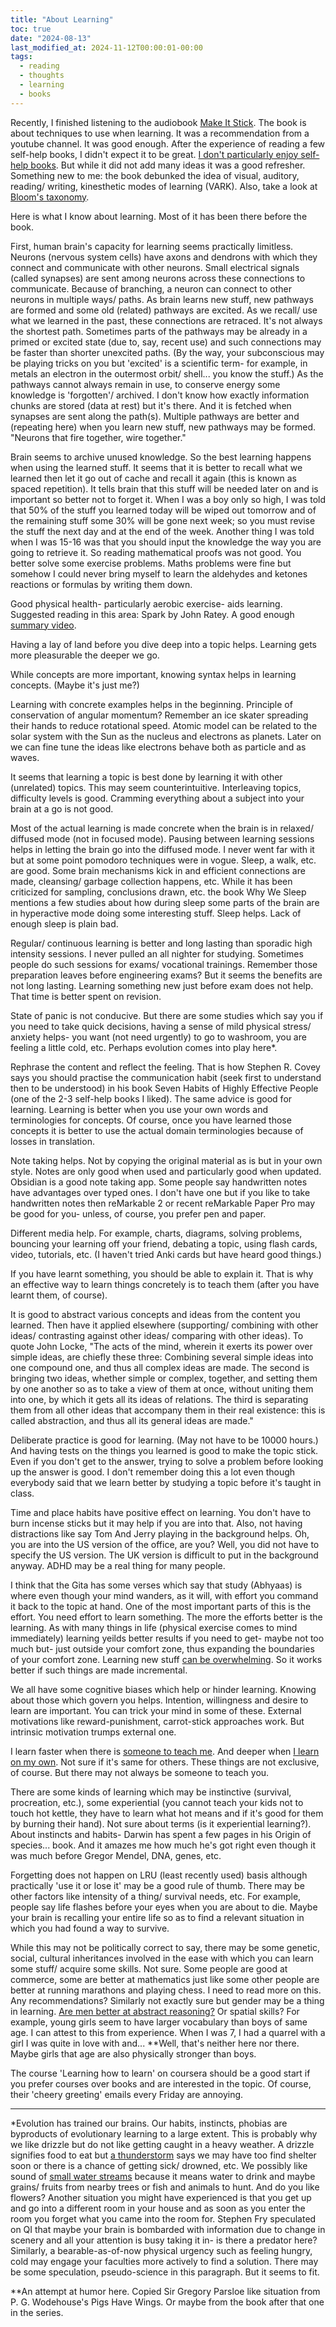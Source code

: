 ```yaml
---
title: "About Learning"
toc: true
date: "2024-08-13"
last_modified_at: 2024-11-12T00:00:01-00:00
tags: 
  - reading
  - thoughts
  - learning
  - books
---
```

Recently, I finished listening to the audiobook [Make It Stick](https://www.makeitstick.com/about-the-book). The book is about techniques to use when learning. It was a recommendation from a youtube channel. It was good enough. After the experience of reading a few self-help books, I didn't expect it to be great. [I don't particularly enjoy self-help books](https://youtu.be/S01UOXi2wQ0?t=41). But while it did not add many ideas it was a good refresher. Something new to me: the book debunked the idea of visual, auditory, reading/ writing, kinesthetic modes of learning (VARK). Also, take a look at [Bloom's taxonomy](https://en.wikipedia.org/wiki/Bloom%27s_taxonomy).

Here is what I know about learning. Most of it has been there before the book.

First, human brain's capacity for learning seems practically limitless. Neurons (nervous system cells) have axons and dendrons with which they connect and communicate with other neurons. Small electrical signals (called synapses) are sent among neurons across these connections to communicate. Because of branching, a neuron can connect to other neurons in multiple ways/ paths. As brain learns new stuff, new pathways are formed and some old (related) pathways are excited. As we recall/ use what we learned in the past, these connections are retraced. It's not always the shortest path. Sometimes parts of the pathways may be already in a primed or excited state (due to, say, recent use) and such connections may be faster than shorter unexcited paths. (By the way, your subconscious may be playing tricks on you but 'excited' is a scientific term- for example, in metals an electron in the outermost orbit/ shell... you know the stuff.) As the pathways cannot always remain in use, to conserve energy some knowledge is 'forgotten'/ archived. I don't know how exactly information chunks are stored (data at rest) but it's there. And it is fetched when synapses are sent along the path(s). Multiple pathways are better and (repeating here) when you learn new stuff, new pathways may be formed. "Neurons that fire together, wire together."

Brain seems to archive unused knowledge. So the best learning happens when using the learned stuff. It seems that it is better to recall what we learned then let it go out of cache and recall it again (this is known as spaced repetition). It tells brain that this stuff will be needed later on and is important so better not to forget it. When I was a boy only so high, I was told that 50% of the stuff you learned today will be wiped out tomorrow and of the remaining stuff some 30% will be gone next week; so you must revise the stuff the next day and at the end of the week. Another thing I was told when I was 15-16 was that you should input the knowledge the way you are going to retrieve it. So reading mathematical proofs was not good. You better solve some exercise problems. Maths problems were fine but somehow I could never bring myself to learn the aldehydes and ketones reactions or formulas by writing them down.

Good physical health- particularly aerobic exercise- aids learning. Suggested reading in this area: Spark by John Ratey. A good enough [summary video](https://www.youtube.com/watch?v=oqceJv4iNv4).

Having a lay of land before you dive deep into a topic helps. Learning gets more pleasurable the deeper we go.

While concepts are more important, knowing syntax helps in learning concepts. (Maybe it's just me?) 

Learning with concrete examples helps in the beginning. Principle of conservation of angular momentum? Remember an ice skater spreading their hands to reduce rotational speed. Atomic model can be related to the solar system with the Sun as the nucleus and electrons as planets. Later on we can fine tune the ideas like electrons behave both as particle and as waves.

It seems that learning a topic is best done by learning it with other (unrelated) topics. This may seem counterintuitive. Interleaving topics, difficulty levels is good. Cramming everything about a subject into your brain at a go is not good. 

Most of the actual learning is made concrete when the brain is in relaxed/ diffused mode (not in focused mode). Pausing between learning sessions helps in letting the brain go into the diffused mode. I never went far with it but at some point pomodoro techniques were in vogue. Sleep, a walk, etc. are good. Some brain mechanisms kick in and efficient connections are made, cleansing/ garbage collection happens, etc. While it has been criticized for sampling, conclusions drawn, etc. the book Why We Sleep mentions a few studies about how during sleep some parts of the brain are in hyperactive mode doing some interesting stuff. Sleep helps. Lack of enough sleep is plain bad.

Regular/ continuous learning is better and long lasting than sporadic high intensity sessions. I never pulled an all nighter for studying. Sometimes people do such sessions for exams/ vocational trainings. Remember those preparation leaves before engineering exams? But it seems the benefits are not long lasting. Learning something new just before exam does not help. That time is better spent on revision. 

State of panic is not conducive. But there are some studies which say you if you need to take quick decisions, having a sense of mild physical stress/ anxiety helps- you want (not need urgently) to go to washroom, you are feeling a little cold, etc. Perhaps evolution comes into play here*.

Rephrase the content and reflect the feeling. That is how Stephen R. Covey says you should practise the communication habit (seek first to understand then to be understood) in his book Seven Habits of Highly Effective People (one of the 2-3 self-help books I liked). The same advice is good for learning. Learning is better when you use your own words and terminologies for concepts. Of course, once you have learned those concepts it is better to use the actual domain terminologies because of losses in translation. 

Note taking helps. Not by copying the original material as is but in your own style. Notes are only good when used and particularly good when updated. Obsidian is a good note taking app. Some people say handwritten notes have advantages over typed ones. I don't have one but if you like to take handwritten notes then reMarkable 2 or recent reMarkable Paper Pro may be good for you- unless, of course, you prefer pen and paper.

Different media help. For example, charts, diagrams, solving problems, bouncing your learning off your friend, debating a topic, using flash cards, video, tutorials, etc. (I haven't tried Anki cards but have heard good things.)

If you have learnt something, you should be able to explain it. That is why an effective way to learn things concretely is to teach them (after you have learnt them, of course).

It is good to abstract various concepts and ideas from the content you learned. Then have it applied elsewhere (supporting/ combining with other ideas/ contrasting against other ideas/ comparing with other ideas). To quote John Locke, "The acts of the mind, wherein it exerts its power over simple ideas, are chiefly these three: Combining several simple ideas into one compound one, and thus all complex ideas are made. The second is bringing two ideas, whether simple or complex, together, and setting them by one another so as to take a view of them at once, without uniting them into one, by which it gets all its ideas of relations. The third is separating them from all other ideas that accompany them in their real existence: this is called abstraction, and thus all its general ideas are made."

Deliberate practice is good for learning. (May not have to be 10000 hours.) And having tests on the things you learned is good to make the topic stick. Even if you don't get to the answer, trying to solve a problem before looking up the answer is good. I don't remember doing this a lot even though everybody said that we learn better by studying a topic before it's taught in class.

Time and place habits have positive effect on learning. You don't have to burn incense sticks but it may help if you are into that. Also, not having distractions like say Tom And Jerry playing in the background helps. Oh, you are into the US version of the office, are you? Well, you did not have to specify the US version. The UK version is difficult to put in the background anyway. ADHD may be a real thing for many people.

I think that the Gita has some verses which say that study (Abhyaas) is where even though your mind wanders, as it will, with effort you command it back to the topic at hand. One of the most important parts of this is the effort. You need effort to learn something. The more the efforts better is the learning. As with many things in life (physical exercise comes to mind immediately) learning yeilds better results if you need to get- maybe not too much but- just outside your comfort zone, thus expanding the boundaries of your comfort zone. Learning new stuff [can be overwhelming](https://www.gocomics.com/calvinandhobbes/1990/06/05). So it works better if such things are made incremental.

We all have some cognitive biases which help or hinder learning. Knowing about those which govern you helps. Intention, willingness and desire to learn are important. You can trick your mind in some of these. External motivations like reward-punishment, carrot-stick approaches work. But intrinsic motivation trumps external one.

I learn faster when there is [someone to teach me](https://www.gocomics.com/calvinandhobbes/1989/07/30). And deeper when [I learn on my own](https://www.gocomics.com/calvinandhobbes/1989/08/04). Not sure if it's same for others. These things are not exclusive, of course. But there may not always be someone to teach you.

There are some kinds of learning which may be instinctive (survival, procreation, etc.), some experiential (you cannot teach your kids not to touch hot kettle, they have to learn what hot means and if it's good for them by burning their hand). Not sure about terms (is it experiential learning?). About instincts and habits- Darwin has spent a few pages in his Origin of species... book. And it amazes me how much he's got right even though it was much before Gregor Mendel, DNA, genes, etc.

Forgetting does not happen on LRU (least recently used) basis although practically 'use it or lose it' may be a good rule of thumb. There may be other factors like intensity of a thing/ survival needs, etc. For example, people say life flashes before your eyes when you are about to die. Maybe your brain is recalling your entire life so as to find a relevant situation in which you had found a way to survive.

While this may not be politically correct to say, there may be some genetic, social, cultural inheritances involved in the ease with which you can learn some stuff/ acquire some skills. Not sure. Some people are good at commerce, some are better at mathematics just like some other people are better at running marathons and playing chess. I need to read more on this. Any recommendations? Similarly not exactly sure but gender may be a thing in learning. [Are men better at abstract reasoning?](https://www.gocomics.com/calvinandhobbes/1990/04/13) Or spatial skills? For example, young girls seem to have larger vocabulary than boys of same age. I can attest to this from experience. When I was 7, I had a quarrel with a girl I was quite in love with and... **Well, that's neither here nor there. Maybe girls that age are also physically stronger than boys. 

The course 'Learning how to learn' on coursera should be a good start if you prefer courses over books and are interested in the topic. Of course, their 'cheery greeting' emails every Friday are annoying.

---

*Evolution has trained our brains. Our habits, instincts, phobias are byproducts of evolutionary learning to a large extent. This is probably why we like drizzle but do not like getting caught in a heavy weather. A drizzle signifies food to eat but [a thunderstorm](https://sound-effects.bbcrewind.co.uk/search?q=NHU05072087) says we may have too find shelter soon or there is a chance of getting sick/ drowned, etc. We possibly like sound of [small water streams](https://sound-effects.bbcrewind.co.uk/search?q=NHU05075047) because it means water to drink and maybe grains/ fruits from nearby trees or fish and animals to hunt. And do you like flowers? Another situation you might have experienced is that you get up and go into a different room in your house and as soon as you enter the room you forget what you came into the room for. Stephen Fry speculated on QI that maybe your brain is bombarded with information due to change in scenery and all your attention is busy taking it in- is there a predator here? Similarly, a bearable-as-of-now physical urgency such as feeling hungry, cold may engage your faculties more actively to find a solution. There may be some speculation, pseudo-science in this paragraph. But it seems to fit. 
  
**An attempt at humor here. Copied Sir Gregory Parsloe like situation from P. G. Wodehouse's Pigs Have Wings. Or maybe from the book after that one in the series.